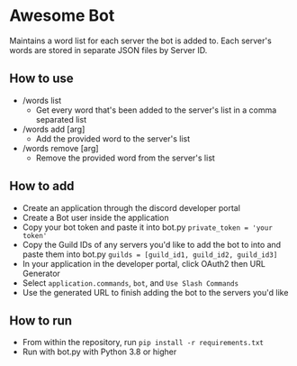 # Awesome Bot
Maintains a word list for each server the bot is added to. Each server's words are stored in separate JSON files by Server ID.

## How to use
- /words list
    - Get every word that's been added to the server's list in a comma separated list
- /words add \[arg\]
    - Add the provided word to the server's list
- /words remove \[arg\]
    - Remove the provided word from the server's list


## How to add
- Create an application through the discord developer portal
- Create a Bot user inside the application
- Copy your bot token and paste it into bot.py `private_token = 'your token'`
- Copy the Guild IDs of any servers you'd like to add the bot to into and paste them into bot.py `guilds = [guild_id1, guild_id2, guild_id3]`
- In your application in the developer portal, click OAuth2 then URL Generator
- Select `application.commands`, `bot`, and `Use Slash Commands`
- Use the generated URL to finish adding the bot to the servers you'd like

## How to run
- From within the repository, run `pip install -r requirements.txt`
- Run with bot.py with Python 3.8 or higher